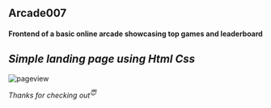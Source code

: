 ## Arcade007
#### Frontend of a basic online arcade showcasing top games and leaderboard

*Simple landing page using Html Css*
---

![pageview](Arcade007.gif)


*Thanks for checking out<sup>😇</sup>*
